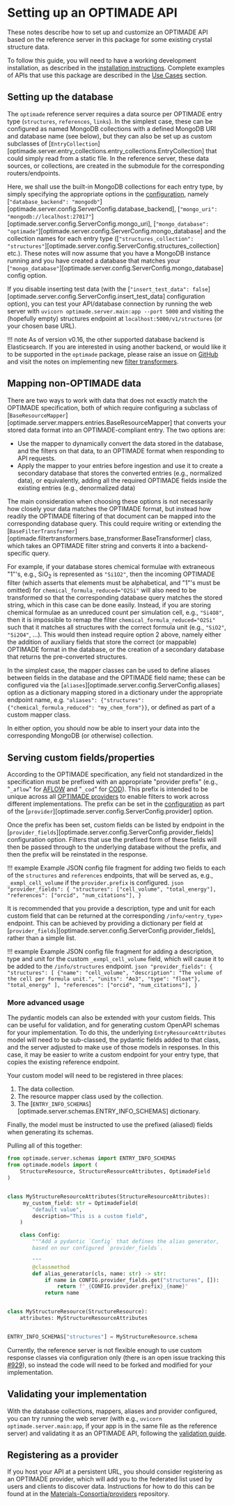 # Setting up an OPTIMADE API

These notes describe how to set up and customize an OPTIMADE API based on the reference server in this package for some existing crystal structure data.

To follow this guide, you will need to have a working development installation, as described in the [installation instructions](../INSTALL.md#full-development-installation).
Complete examples of APIs that use this package are described in the [Use Cases](./use_cases.md) section.

## Setting up the database

The `optimade` reference server requires a data source per OPTIMADE entry type (`structures`, `references`, `links`).
In the simplest case, these can be configured as named MongoDB collections with a defined MongoDB URI and database name (see below), but they can also be set up as custom subclasses of [`EntryCollection`][optimade.server.entry_collections.entry_collections.EntryCollection] that could simply read from a static file.
In the reference server, these data sources, or collections, are created in the submodule for the corresponding routers/endpoints.

Here, we shall use the built-in MongoDB collections for each entry type, by simply specifying the appropriate options in the [configuration](../configuration.md), namely [`"database_backend": "mongodb"`][optimade.server.config.ServerConfig.database_backend], [`"mongo_uri": "mongodb://localhost:27017"`][optimade.server.config.ServerConfig.mongo_uri], [`"mongo_database": "optimade"`][optimade.server.config.ServerConfig.mongo_database] and the collection names for each entry type ([`"structures_collection": "structures"`][optimade.server.config.ServerConfig.structures_collection] etc.).
These notes will now assume that you have a MongoDB instance running and you have created a database that matches your [`"mongo_database"`][optimade.server.config.ServerConfig.mongo_database] config option.

If you disable inserting test data (with the [`"insert_test_data": false`][optimade.server.config.ServerConfig.insert_test_data] configuration option), you can test your API/database connection by running the web server with `uvicorn optimade.server.main:app --port 5000` and visiting the (hopefully empty) structures endpoint at `localhost:5000/v1/structures` (or your chosen base URL).

!!! note
    As of version v0.16, the other supported database backend is Elasticsearch.
    If you are interested in using another backend, or would like it to be supported in the `optimade` package, please raise an issue on [GitHub](https://github.com/Materials-Consortia/optimade-python-tools/issues/new) and visit the notes on implementing new [filter transformers](./filtering.md#developing-new-filter-transformers).

## Mapping non-OPTIMADE data

There are two ways to work with data that does not exactly match the OPTIMADE specification, both of which require configuring a subclass of [`BaseResourceMapper`][optimade.server.mappers.entries.BaseResourceMapper] that converts your stored data format into an OPTIMADE-compliant entry.
The two options are:

- Use the mapper to dynamically convert the data stored in the database, and the filters on that data, to an OPTIMADE format when responding to API requests.
- Apply the mapper to your entries before ingestion and use it to create a secondary database that stores the converted entries (e.g., normalized data), or equivalently, adding all the required OPTIMADE fields inside the existing entries (e.g., denormalized data)

The main consideration when choosing these options is not necessarily how closely your data matches the OPTIMADE format, but instead how readily the OPTIMADE filtering of that document can be mapped into the corresponding database query.
This could require writing or extending the [`BaseFilterTransformer`][optimade.filtertransformers.base_transformer.BaseTransformer] class, which takes an OPTIMADE filter string and converts it into a backend-specific query.

For example, if your database stores chemical formulae with extraneous "1"'s, e.g., SiO<sub>2</sub> is represented as `"Si1O2"`, then the incoming OPTIMADE filter (which asserts that elements must be alphabetical, and "1"'s must be omitted) for `chemical_formula_reduced="O2Si"` will also need to be transformed so that the corresponding database query matches the stored string, which in this case can be done easily.
Instead, if you are storing chemical formulae as an unreduced count per simulation cell, e.g., `"Si4O8"`, then it is impossible to remap the filter `chemical_formula_reduced="O2Si"` such that it matches all structures with the correct formula unit (e.g., `"SiO2"`, `"Si2O4"`, ...).
This would then instead require option 2 above, namely either the addition of auxiliary fields that store the correct (or mappable) OPTIMADE format in the database, or the creation of a secondary database that returns the pre-converted structures.

In the simplest case, the mapper classes can be used to define aliases between fields in the database and the OPTIMADE field name; these can be configured via the [`aliases`][optimade.server.config.ServerConfig.aliases] option as a dictionary mapping stored in a dictionary under the appropriate endpoint name, e.g. `"aliases": {"structures": {"chemical_formula_reduced": "my_chem_form"}}`, or defined as part of a custom mapper class.

In either option, you should now be able to insert your data into the corresponding MongoDB (or otherwise) collection.

## Serving custom fields/properties

According to the OPTIMADE specification, any field not standardized in the specification must be prefixed with an appropriate "provider prefix" (e.g., "`_aflow`" for [AFLOW](https://aflow.org) and "`_cod`" for [COD](https://crystallography.net)).
This prefix is intended to be unique across all [OPTIMADE providers](https://github.com/Materials-Consortia/providers) to enable filters to work across different implementations.
The prefix can be set in the [configuration](../configuration.md) as part of the [`provider`][optimade.server.config.ServerConfig.provider] option.

Once the prefix has been set, custom fields can be listed by endpoint in the [`provider_fields`][optimade.server.config.ServerConfig.provider_fields] configuration option.
Filters that use the prefixed form of these fields will then be passed through to the underlying database without the prefix, and then the prefix will be reinstated in the response.

!!! example
    Example JSON config file fragment for adding two fields to each of the `structures` and `references` endpoints, that will be served as, e.g., `_exmpl_cell_volume` if the `provider.prefix` is configured.
    ```json
        "provider_fields": {
            "structures": ["cell_volume", "total_energy"],
            "references": ["orcid", "num_citations"],
        }
    ```

It is recommended that you provide a description, type and unit for each custom field that can be returned at the corresponding `/info/<entry_type>` endpoint.
This can be achieved by providing a dictionary per field at [`provider_fields`][optimade.server.config.ServerConfig.provider_fields], rather than a simple list.

!!! example
    Example JSON config file fragment for adding a description, type and unit for the custom `_exmpl_cell_volume` field, which will cause it to be added to the `/info/structures` endpoint.
    ```json
        "provider_fields": {
            "structures": [
                {"name": "cell_volume", "description": "The volume of the cell per formula unit.", "units": "Ao3", "type": "float"},
                "total_energy"
            ],
            "references": ["orcid", "num_citations"],
        }
    ```

### More advanced usage

The pydantic models can also be extended with your custom fields.
This can be useful for validation, and for generating custom OpenAPI schemas for your implementation.
To do this, the underlying `EntryResourceAttributes` model will need to be sub-classed, the pydantic fields added to that class, and the server adjusted to make use of those models in responses.
In this case, it may be easier to write a custom endpoint for your entry type, that copies the existing reference endpoint.

Your custom model will need to be registered in three places:

1. The data collection.
1. The resource mapper class used by the collection.
1. The [`ENTRY_INFO_SCHEMAS`][optimade.server.schemas.ENTRY_INFO_SCHEMAS] dictionary.

Finally, the model must be instructed to use the prefixed (aliased) fields when generating its schemas.

Pulling all of this together:

```python
from optimade.server.schemas import ENTRY_INFO_SCHEMAS
from optimade.models import (
    StructureResource, StructureResourceAttributes, OptimadeField
)


class MyStructureResourceAttributes(StructureResourceAttributes):
     my_custom_field: str = OptimadeField(
        "default value",
        description="This is a custom field",
    )

    class Config:
        """Add a pydantic `Config` that defines the alias generator,
        based on our configured `provider_fields`.

        """
        @classmethod
        def alias_generator(cls, name: str) -> str:
            if name in CONFIG.provider_fields.get("structures", []):
                return f"_{CONFIG.provider.prefix}_{name}"
            return name


class MyStructureResource(StructureResource):
    attributes: MyStructureResourceAttributes


ENTRY_INFO_SCHEMAS["structures"] = MyStructureResource.schema
```

Currently, the reference server is not flexible enough to use custom response classes via configuration only (there is an open issue tracking this [#929](https://github.com/Materials-Consortia/optimade-python-tools/issues/929)), so instead the code will need to be forked and modified for your implementation.

## Validating your implementation

With the database collections, mappers, aliases and provider configured, you can try running the web server (with e.g., `uvicorn optimade.server.main:app`, if your app is in the same file as the reference server) and validating it as an OPTIMADE API, following the [validation guide](./validation.md).

## Registering as a provider

If you host your API at a persistent URL, you should consider registering as an OPTIMADE provider, which will add you to the federated list used by users and clients to discover data.
Instructions for how to do this can be found at in the [Materials-Consortia/providers](https://github.com/Materials-Consortia/providers) repository.
